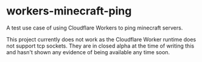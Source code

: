 # workers-minecraft-ping
A test use case of using Cloudflare Workers to ping minecraft servers.

This project currently does not work as the Cloudflare Worker runtime does not support tcp sockets. They are in closed alpha at the time of writing this and hasn't shown any evidence of being available any time soon.
